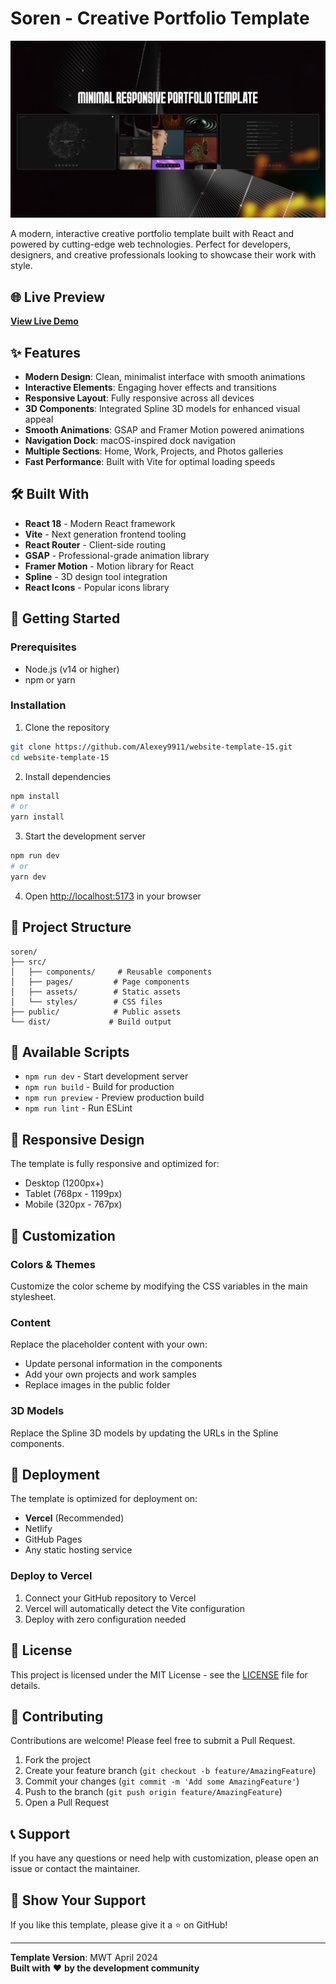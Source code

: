 # Soren - Creative Portfolio Template

![Banner](image.png)

A modern, interactive creative portfolio template built with React and powered by cutting-edge web technologies. Perfect for developers, designers, and creative professionals looking to showcase their work with style.

## 🌐 Live Preview

**[View Live Demo](https://website-template-15.vercel.app/)**

## ✨ Features

- **Modern Design**: Clean, minimalist interface with smooth animations
- **Interactive Elements**: Engaging hover effects and transitions
- **Responsive Layout**: Fully responsive across all devices
- **3D Components**: Integrated Spline 3D models for enhanced visual appeal
- **Smooth Animations**: GSAP and Framer Motion powered animations
- **Navigation Dock**: macOS-inspired dock navigation
- **Multiple Sections**: Home, Work, Projects, and Photos galleries
- **Fast Performance**: Built with Vite for optimal loading speeds

## 🛠️ Built With

- **React 18** - Modern React framework
- **Vite** - Next generation frontend tooling
- **React Router** - Client-side routing
- **GSAP** - Professional-grade animation library
- **Framer Motion** - Motion library for React
- **Spline** - 3D design tool integration
- **React Icons** - Popular icons library

## 🚀 Getting Started

### Prerequisites

- Node.js (v14 or higher)
- npm or yarn

### Installation

1. Clone the repository
```bash
git clone https://github.com/Alexey9911/website-template-15.git
cd website-template-15
```

2. Install dependencies
```bash
npm install
# or
yarn install
```

3. Start the development server
```bash
npm run dev
# or
yarn dev
```

4. Open [http://localhost:5173](http://localhost:5173) in your browser

## 📂 Project Structure

```
soren/
├── src/
│   ├── components/     # Reusable components
│   ├── pages/         # Page components
│   ├── assets/        # Static assets
│   └── styles/        # CSS files
├── public/            # Public assets
└── dist/             # Build output
```

## 🔧 Available Scripts

- `npm run dev` - Start development server
- `npm run build` - Build for production
- `npm run preview` - Preview production build
- `npm run lint` - Run ESLint

## 📱 Responsive Design

The template is fully responsive and optimized for:
- Desktop (1200px+)
- Tablet (768px - 1199px)
- Mobile (320px - 767px)

## 🎨 Customization

### Colors & Themes
Customize the color scheme by modifying the CSS variables in the main stylesheet.

### Content
Replace the placeholder content with your own:
- Update personal information in the components
- Add your own projects and work samples
- Replace images in the public folder

### 3D Models
Replace the Spline 3D models by updating the URLs in the Spline components.

## 🚀 Deployment

The template is optimized for deployment on:
- **Vercel** (Recommended)
- Netlify
- GitHub Pages
- Any static hosting service

### Deploy to Vercel

1. Connect your GitHub repository to Vercel
2. Vercel will automatically detect the Vite configuration
3. Deploy with zero configuration needed

## 📄 License

This project is licensed under the MIT License - see the [LICENSE](LICENSE) file for details.

## 🤝 Contributing

Contributions are welcome! Please feel free to submit a Pull Request.

1. Fork the project
2. Create your feature branch (`git checkout -b feature/AmazingFeature`)
3. Commit your changes (`git commit -m 'Add some AmazingFeature'`)
4. Push to the branch (`git push origin feature/AmazingFeature`)
5. Open a Pull Request

## 📞 Support

If you have any questions or need help with customization, please open an issue or contact the maintainer.

## 🌟 Show Your Support

If you like this template, please give it a ⭐ on GitHub!

---

**Template Version**: MWT April 2024  
**Built with** ❤️ **by the development community**
